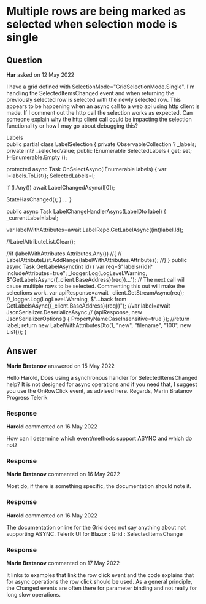 # Multiple rows are being marked as selected when selection mode is single

## Question

**Har** asked on 12 May 2022

I have a grid defined with SelectionMode="GridSelectionMode.Single". I'm handling the SelectedItemsChanged event and when returning the previously selected row is selected with the newly selected row. This appears to be happening when an async call to a web api using http client is made. If I comment out the http call the selection works as expected. Can someone explain why the http client call could be impacting the selection functionality or how I may go about debugging this? <div> <div> <label for="label"> Labels </label> <div> <TelerikGrid Data="@Labels" FilterMode="@GridFilterMode.FilterRow" ScrollMode="GridScrollMode.Scrollable" SelectionMode="GridSelectionMode.Single" SelectedItems="@SelectedLabels" SelectedItemsChanged="@((IEnumerable<LabelDto> labelList)=> OnSelectAsync(labelList))" Height="200px"> <GridColumns> <GridColumn Field="@(nameof(LabelDto.Name))"> </GridColumn> </GridColumns> </TelerikGrid> </div> </div> </div> public partial class LabelSelection
{
private ObservableCollection <LabelDto>? _labels;
private int? _selectedValue;
public IEnumerable <LabelDto> SelectedLabels { get; set; }=Enumerable.Empty <LabelDto> ();

protected async Task OnSelectAsync(IEnumerable <LabelDto> labels)
{
var l=labels.ToList();
SelectedLabels=l;

if (l.Any())
await LabelChangedAsync(l[0]);

StateHasChanged();
}
...
}

public async Task LabelChangeHandlerAsync(LabelDto label)
{
_currentLabel=label;

var labelWithAttributes=await LabelRepo.GetLabelAsync((int)label.Id);

//LabelAttributeList.Clear();

//if (labelWithAttributes.Attributes.Any())
//{
// LabelAttributeList.AddRange(labelWithAttributes.Attributes);
//}
} public async Task<LabelWithAttributesDto> GetLabelAsync(int id) { var req=$"labels/{id}?includeAttributes=true"; _logger.Log(LogLevel.Warning, $"GetLabelsAsync({_client.BaseAddress}{req})..."); // The next call will cause multiple rows to be selected. Commenting this out will make the selections work. var apiResponse=await _client.GetStreamAsync(req); //_logger.Log(LogLevel.Warning, $"...back from GetLabelsAsync({_client.BaseAddress}{req})"); //var label=await JsonSerializer.DeserializeAsync<LabelWithAttributesDto> // (apiResponse, new JsonSerializerOptions() { PropertyNameCaseInsensitive=true }); //return label; return new LabelWithAttributesDto(1, "new", "filename", "100", new List<LabelAttributeDto>()); }

## Answer

**Marin Bratanov** answered on 15 May 2022

Hello Harold, Does using a synchronous handler for SelectedItemsChanged help? It is not designed for async operations and if you need that, I suggest you use the OnRowClick event, as advised here. Regards, Marin Bratanov Progress Telerik

### Response

**Harold** commented on 16 May 2022

How can I determine which event/methods support ASYNC and which do not?

### Response

**Marin Bratanov** commented on 16 May 2022

Most do, if there is something specific, the documentation should note it.

### Response

**Harold** commented on 16 May 2022

The documentation online for the Grid does not say anything about not supporting ASYNC. Telerik UI for Blazor : Grid : SelectedItemsChange

### Response

**Marin Bratanov** commented on 17 May 2022

It links to examples that link the row click event and the code explains that for async operations the row click should be used. As a general principle, the <ParameterName>Changed events are often there for parameter binding and not really for long slow operations.
